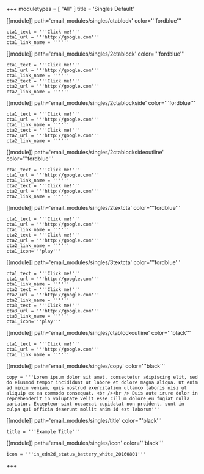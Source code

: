 +++
moduletypes = [ "All" ]
title = 'Singles Default'

[[module]]
path='email_modules/singles/ctablock'
color='''fordblue'''
	
	cta1_text = '''Click me!'''
	cta1_url = '''http://google.com'''
	cta1_link_name = ''''''

[[module]]
path='email_modules/singles/2ctablock'
color='''fordblue'''
	
	cta1_text = '''Click me!'''
	cta1_url = '''http://google.com'''
	cta1_link_name = ''''''
	cta2_text = '''Click me!'''
	cta2_url = '''http://google.com'''
	cta2_link_name = ''''''
	
[[module]]
path='email_modules/singles/2ctablockside'
color='''fordblue'''
	
	cta1_text = '''Click me!'''
	cta1_url = '''http://google.com'''
	cta1_link_name = ''''''
	cta2_text = '''Click me!'''
	cta2_url = '''http://google.com'''
	cta2_link_name = ''''''
	
[[module]]
path='email_modules/singles/2ctablocksideoutline'
color='''fordblue'''
	
	cta1_text = '''Click me!'''
	cta1_url = '''http://google.com'''
	cta1_link_name = ''''''
	cta2_text = '''Click me!'''
	cta2_url = '''http://google.com'''
	cta2_link_name = ''''''

[[module]]
path='email_modules/singles/2textcta'
color='''fordblue'''
	
	cta1_text = '''Click me!'''
	cta1_url = '''http://google.com'''
	cta1_link_name = ''''''
	cta2_text = '''Click me!'''
	cta2_url = '''http://google.com'''
	cta2_link_name = ''''''
	cta1_icon='''play'''

[[module]]
path='email_modules/singles/3textcta'
color='''fordblue'''
	
	cta1_text = '''Click me!'''
	cta1_url = '''http://google.com'''
	cta1_link_name = ''''''
	cta2_text = '''Click me!'''
	cta2_url = '''http://google.com'''
	cta2_link_name = ''''''
	cta3_text = '''Click me!'''
	cta3_url = '''http://google.com'''
	cta3_link_name = ''''''
	cta1_icon='''play'''

[[module]]
path='email_modules/singles/ctablockoutline'
color='''black'''
	
	cta1_text = '''Click me!'''
	cta1_url = '''http://google.com'''
	cta1_link_name = ''''''

[[module]]
path='email_modules/singles/copy'
color='''black'''
	
	copy = '''Lorem ipsum dolor sit amet, consectetur adipiscing elit, sed do eiusmod tempor incididunt ut labore et dolore magna aliqua. Ut enim ad minim veniam, quis nostrud exercitation ullamco laboris nisi ut aliquip ex ea commodo consequat. <br /><br /> Duis aute irure dolor in reprehenderit in voluptate velit esse cillum dolore eu fugiat nulla pariatur. Excepteur sint occaecat cupidatat non proident, sunt in culpa qui officia deserunt mollit anim id est laborum'''
	
[[module]]
path='email_modules/singles/title'
color='''black'''
	
	title = '''Example Title'''
	
[[module]]
path='email_modules/singles/icon'
color='''black'''
	
	icon = '''in_edm2d_status_battery_white_20160801'''

+++